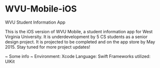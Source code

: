 # WVU-Mobile-iOS
WVU Student Information App 

This is the iOS version of WVU Mobile, a student information app for West Virginia University. It is underdevelopment by 5 CS students as a senior design project. It is projected to be completed and on the app store by May 2015. Stay tuned for more project updates!


~ Some info ~
Environment: Xcode
Language: Swift
Frameworks utilized: UIKit

